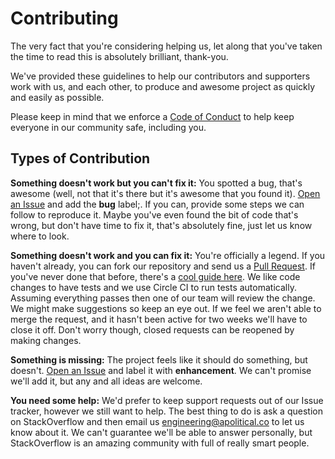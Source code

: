 Contributing
============

The very fact that you're considering helping us, let along that you've taken
the time to read this is absolutely brilliant, thank-you.

We've provided these guidelines to help our contributors and supporters work
with us, and each other, to produce and awesome project as quickly and easily
as possible.

Please keep in mind that we enforce a [Code of Conduct](CODE_OF_CONDUCT.md) to
help keep everyone in our community safe, including you.

Types of Contribution
---------------------

**Something doesn't work but you can't fix it:** You spotted a bug, that's
awesome (well, not that it's there but it's awesome that you found it). 
[Open an Issue][issue] and add the **bug** label;. If you can, provide some 
steps we can follow to reproduce it. Maybe you've even found the bit of code 
that's wrong, but don't have time to fix it, that's absolutely fine, just let
us know where to look.

**Something doesn't work and you can fix it:** You're officially a legend. If
you haven't already, you can fork our repository and send us a
[Pull Request][pull-request]. If you've never done that before, there's a
[cool guide here][pr-guide]. We like code changes to have tests and we use
Circle CI to run tests automatically. Assuming everything passes then one of
our team will review the change. We might make suggestions so keep an eye out.
If we feel we aren't able to merge the request, and it hasn't been active for
two weeks we'll have to close it off. Don't worry though, closed requests can
be reopened by making changes.

**Something is missing:** The project feels like it should do something, but
doesn't. [Open an Issue][issue] and label it with **enhancement**. We can't
promise we'll add it, but any and all ideas are welcome.

**You need some help:** We'd prefer to keep support requests out of our Issue
tracker, however we still want to help. The best thing to do is ask a question
on StackOverflow and then email us <engineering@apolitical.co> to let us know
about it. We can't guarantee we'll be able to answer personally, but
StackOverflow is an amazing community with full of really smart people.


[pr-guide]: http://makeapullrequest.com/
[issue]: https://github.com/apolitical/farm/issues/new
[pull-request]: https://github.com/apolitical/farm/compare
